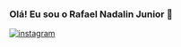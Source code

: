 ### Olá! Eu sou o Rafael Nadalin Junior 🤙


[![instagram](https://img.shields.io/badge/Instagram-E4405F?style=for-the-badge&logo=instagram&logoColor=white)](https://www.instagram.com/martiins_juan/)
